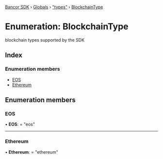 [Bancor SDK](../README.md) › [Globals](../globals.md) › ["types"](../modules/_types_.md) › [BlockchainType](_types_.blockchaintype.md)

# Enumeration: BlockchainType

blockchain types supported by the SDK

## Index

### Enumeration members

* [EOS](_types_.blockchaintype.md#eos)
* [Ethereum](_types_.blockchaintype.md#ethereum)

## Enumeration members

###  EOS

• **EOS**: = "eos"

___

###  Ethereum

• **Ethereum**: = "ethereum"
